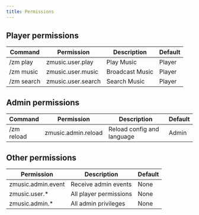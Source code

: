 ```yaml
---
title: Permissions
---
```


## Player permissions

| Command    | Permission         | Description     | Default |
| ---------- | ------------------ | --------------- | ------- |
| /zm play   | zmusic.user.play   | Play Music      | Player  |
| /zm music  | zmusic.user.music  | Broadcast Music | Player  |
| /zm search | zmusic.user.search | Search Music    | Player  |

## Admin permissions

| Command    | Permission          | Description                | Default |
| ---------- | ------------------- | -------------------------- | ------- |
| /zm reload | zmusic.admin.reload | Reload config and language | Admin   |

## Other permissions

| Permission         | Description            | Default |
| ------------------ | ---------------------- | ------- |
| zmusic.admin.event | Receive admin events   | None    |
| zmusic.user.\*     | All player permissions | None    |
| zmusic.admin.\*    | All admin privileges   | None    |
